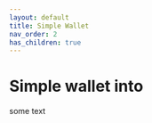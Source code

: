```yaml
---
layout: default
title: Simple Wallet
nav_order: 2
has_children: true
---
```


# Simple wallet into

some text